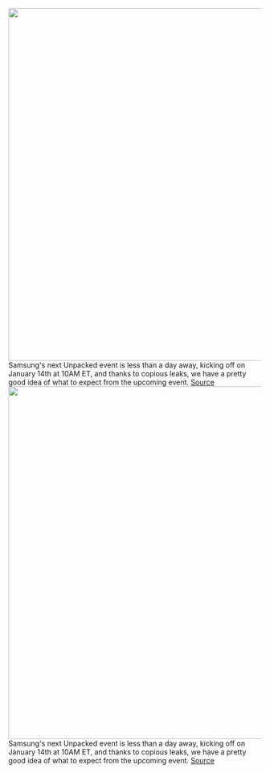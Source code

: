 <img src='https://cdn.vox-cdn.com/thumbor/gc2Pe-fLPHbS4tGvq969hf2Ctkk=/0x124:720x660/1200x800/filters:focal(327x265:441x379)/cdn.vox-cdn.com/uploads/chorus_image/image/68651601/ErjR_QcXIAQxpu3.5.jpeg' width='700px' /><br/>
Samsung's next Unpacked event is less than a day away, kicking off on January 14th at 10AM ET, and thanks to copious leaks, we have a pretty good idea of what to expect from the upcoming event.
<a href='https://www.theverge.com/2021/1/11/22220913/samsung-unpacked-event-date-time-galaxy-s21-phones-earbuds'> Source <a/><img src='https://cdn.vox-cdn.com/thumbor/gc2Pe-fLPHbS4tGvq969hf2Ctkk=/0x124:720x660/1200x800/filters:focal(327x265:441x379)/cdn.vox-cdn.com/uploads/chorus_image/image/68651601/ErjR_QcXIAQxpu3.5.jpeg' width='700px' /><br/>
Samsung's next Unpacked event is less than a day away, kicking off on January 14th at 10AM ET, and thanks to copious leaks, we have a pretty good idea of what to expect from the upcoming event.
<a href='https://www.theverge.com/2021/1/11/22220913/samsung-unpacked-event-date-time-galaxy-s21-phones-earbuds'> Source <a/>